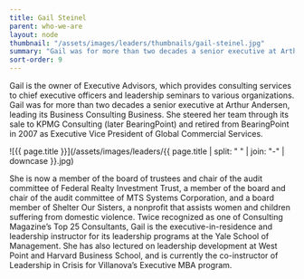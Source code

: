 ```yaml
---
title: Gail Steinel
parent: who-we-are
layout: node
thumbnail: "/assets/images/leaders/thumbnails/gail-steinel.jpg"
summary: "Gail was for more than two decades a senior executive at Arthur Andersen, leading its Business Consulting Business."
sort-order: 9
---
```

Gail is the owner of Executive Advisors, which provides consulting services to chief executive officers and leadership seminars to various organizations. Gail was for more than two decades a senior executive at Arthur Andersen, leading its Business Consulting Business. She steered her team through its sale to KPMG Consulting (later BearingPoint) and retired from BearingPoint in 2007 as Executive Vice President of Global Commercial Services.

![{{ page.title }}](/assets/images/leaders/{{ page.title | split: " " | join: "-" | downcase }}.jpg)

She is now a member of the board of trustees and chair of the audit committee of Federal Realty Investment Trust, a member of the board and chair of the audit committee of MTS Systems Corporation, and a board member of Shelter Our Sisters, a nonprofit that assists women and children suffering from domestic violence. Twice recognized as one of Consulting Magazine’s Top 25 Consultants, Gail is the executive-in-residence and leadership instructor for its leadership programs at the Yale School of Management. She has also lectured on leadership development at West Point and Harvard Business School, and is currently the co-instructor of Leadership in Crisis for Villanova’s Executive MBA program.
